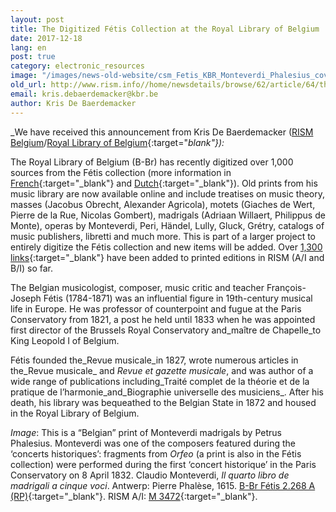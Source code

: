 ```yaml
---
layout: post
title: The Digitized Fétis Collection at the Royal Library of Belgium
date: 2017-12-18
lang: en
post: true
category: electronic_resources
image: "/images/news-old-website/csm_Fetis_KBR_Monteverdi_Phalesius_cover_45f64f7b11.png"
old_url: http://www.rism.info//home/newsdetails/browse/62/article/64/the-digitized-fetis-collection-at-the-royal-library-of-belgium.html
email: kris.debaerdemacker@kbr.be
author: Kris De Baerdemacker
---
```


_We have received this announcement from Kris De Baerdemacker ([RISM Belgium](/workgroups/belgium-rism-belgium/home.html)/[Royal Library of Belgium](https://www.kbr.be/){:target="_blank"}):_

The Royal Library of Belgium (B-Br) has recently digitized over 1,000 sources from the Fétis collection (more information in [French](https://www.kbr.be/fr/fonds-francois-joseph-fetis){:target="_blank"} and [Dutch](https://www.kbr.be/nl/fonds-francois-joseph-fetis){:target="_blank"}). Old prints from his music library are now available online and include treatises on music theory, masses (Jacobus Obrecht, Alexander Agricola), motets (Giaches de Wert, Pierre de la Rue, Nicolas Gombert), madrigals (Adriaan Willaert, Philippus de Monte), operas by Monteverdi, Peri, Händel, Lully, Gluck, Grétry, catalogs of music publishers, libretti and much more. This is part of a larger project to entirely digitize the Fétis collection and new items will be added. Over [1,300 links](https://opac.rism.info/search?View=rism&siglum=B-Br&Language=en){:target="_blank"} have been added to printed editions in RISM (A/I and B/I) so far.

The Belgian musicologist, composer, music critic and teacher François-Joseph Fétis (1784-1871) was an influential figure in 19th-century musical life in Europe. He was professor of counterpoint and fugue at the Paris Conservatory from 1821, a post he held until 1833 when he was appointed first director of the Brussels Royal Conservatory and_maître de Chapelle_to King Leopold I of Belgium.

Fétis founded the_Revue musicale_in 1827, wrote numerous articles in the_Revue musicale_ and _Revue et gazette musicale_, and was author of a wide range of publications including_Traité complet de la théorie et de la pratique de l’harmonie_and_Biographie universelle des musiciens_. After his death, his library was bequeathed to the Belgian State in 1872 and housed in the Royal Library of Belgium.

_Image_: This is a “Belgian” print of Monteverdi madrigals by Petrus Phalesius. Monteverdi was one of the composers featured during the ‘concerts historiques’: fragments from _Orfeo_ (a print is also in the Fétis collection) were performed during the first ‘concert historique’ in the Paris Conservatory on 8 April 1832. Claudio Monteverdi, _Il quarto libro de madrigali a cinque voci_. Antwerp: Pierre Phalèse, 1615. [B-Br Fétis 2.268 A (RP)](http://uurl.kbr.be/1563155){:target="_blank"}. RISM A/I: [M 3472](https://opac.rism.info/search?id=00000990042069){:target="_blank"}.


